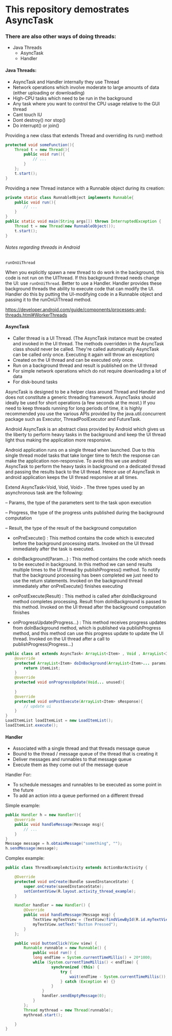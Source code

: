 # This repository demostrates AsyncTask

### There are also other ways of doing threads:

 * Java Threads
   * AsyncTask
   * Handler

#### Java Threads:

- AsyncTask and Handler internally they use Thread
- Network operations which involve moderate to large amounts of data (either uploading or downloading) 
- High-CPU tasks which need to be run in the background
- Any task where you want to control the CPU usage relative to the GUI thread 
- Cant touch IU
- Dont destroy() nor stop() 
- Do interrupt() or join() 

Providing a new class that extends Thread and overriding its run() method:

```java
protected void someFunction(){
	Thread t = new Thread(){
		public void run(){
			// ...
		}
	};
	t.start();
}
```

Providing a new Thread instance with a Runnable object during its creation:

```java
private static class RunnableObject implements Runnable{
	public void run(){
		// ...
	}
}
public static void main(String args[]) throws InterruptedException {
	Thread t = new Thread(new RunnableObject());
	t.start();
}
```

###### Notes regarding threads in Android

`runOnUiThread`

When you explicitly spawn a new thread to do work in the background, this code is not run on the UIThread. 
If this background thread needs change the UI: use `runOnUiThread`. 
Better to use a Handler.
Handler provides these background threads the ability to execute code that can modify the UI. 
Handler do this by putting the UI-modifying code in a Runnable object and passing it to the runOnUiThread method.

https://developer.android.com/guide/components/processes-and-threads.html#WorkerThreads

#### AsyncTask

- Caller thread is a UI Thread. (The AsyncTask instance must be created and invoked in the UI thread.
The methods overridden in the AsyncTask class should never be called. They're called automatically
AsyncTask can be called only once. Executing it again will throw an exception)
- Created on the UI thread and can be executed only once. 
- Run on a background thread and result is published on the UI thread
- For simple network operations which do not require downloading a lot of data
- For disk-bound tasks 

AsyncTask is designed to be a helper class around Thread and Handler and does not constitute a generic threading framework. AsyncTasks should ideally be used for short operations (a few seconds at the most.) If you need to keep threads running for long periods of time, it is highly recommended you use the various APIs provided by the java.util.concurrent package such as Executor, ThreadPoolExecutor and FutureTask. 

Android AsyncTask is an abstract class provided by Android which gives us the liberty to perform heavy tasks in the background and keep the UI thread light thus making the application more responsive.

Android application runs on a single thread when launched. Due to this single thread model tasks that take longer time to fetch the response can make the application non-responsive. To avoid this we use android AsyncTask to perform the heavy tasks in background on a dedicated thread and passing the results back to the UI thread. Hence use of AsyncTask in android application keeps the UI thread responsive at all times.

Extend AsyncTask<Void, Void, Void> . The three types used by an asynchronous task are the following:

– Params, the type of the parameters sent to the task upon execution 

– Progress, the type of the progress units published during the background computation 

– Result, the type of the result of the background computation 

+ onPreExecute() : This method contains the code which is executed before the background processing starts. Invoked on the UI thread immediately after the task is executed.

+ doInBackground(Param...) : This method contains the code which needs to be executed in background. In this method we can send results multiple times to the UI thread by publishProgress() method. To notify that the background processing has been completed we just need to use the return statements. Invoked on the background thread immediately after onPreExecute() finishes executing 

+ onPostExecute(Result) : This method is called after doInBackground method completes processing. Result from doInBackground is passed to this method. Invoked on the UI thread after the background computation finishes

+ onProgressUpdate(Progress...) : This method receives progress updates from doInBackground method, which is published via publishProgress method, and this method can use this progress update to update the UI thread. Invoked on the UI thread after a call to publishProgress(Progress...) 

```java
public class at extends AsyncTask< ArrayList<Item> , Void , ArrayList<Item> >{
	@override
	protected ArrayList<Item> doInBackground(ArrayList<Item>... params){
		return itemList;
	}
	@override
	protected void onProgressUpdate(Void... unused){
	
	}
	@override
	protected void onPostExecute(ArrayList<Item> sResponse){
		// update ui
	}
}
LoadItemList loadItemList = new LoadItemList();
loadItemList.execute();
```

#### Handler 

- Associated with a single thread and that threads message queue 
- Bound to the thread / message queue of the thread that is creating it 
- Deliver messages and runnables to that message queue 
- Execute them as they come out of the message queue

Handler For:
- To schedule messages and runnables to be executed as some point in the future
- To add an action into a queue performed on a different thread

Simple example:

```java
public Handler h = new Handler(){
	@override
	public void handleMessage(Message msg){
		// ...
	}
}
Message message = h.obtainMessage("something", "");
h.sendMessage(message);
```

Complex example:

```java
public class ThreadExampleActivity extends ActionBarActivity {

    @Override
    protected void onCreate(Bundle savedInstanceState) {
        super.onCreate(savedInstanceState);
        setContentView(R.layout.activity_thread_example);
    }

    Handler handler = new Handler() {
        @Override
        public void handleMessage(Message msg) {
            TextView myTextView = (TextView)findViewById(R.id.myTextView);
            myTextView.setText("Button Pressed");
        }
    };

	public void buttonClick(View view) {
		Runnable runnable = new Runnable() {
			public void run() {
			long endTime = System.currentTimeMillis() + 20*1000;
			while (System.currentTimeMillis() < endTime) {
					synchronized (this) {
						try {
							wait(endTime - System.currentTimeMillis());
						} catch (Exception e) {}
					}
				}
				handler.sendEmptyMessage(0);
			}
		};
		Thread mythread = new Thread(runnable);
		mythread.start();

	}
}
```
